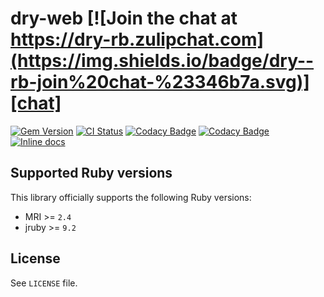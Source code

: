 [gem]: https://rubygems.org/gems/dry-web
[actions]: https://github.com/dry-rb/dry-web/actions
[codacy]: https://www.codacy.com/gh/dry-rb/dry-web
[chat]: https://dry-rb.zulipchat.com
[inchpages]: http://inch-ci.org/github/dry-rb/dry-web

# dry-web [![Join the chat at https://dry-rb.zulipchat.com](https://img.shields.io/badge/dry--rb-join%20chat-%23346b7a.svg)][chat]

[![Gem Version](https://badge.fury.io/rb/dry-web.svg)][gem]
[![CI Status](https://github.com/dry-rb/dry-web/workflows/ci/badge.svg)][actions]
[![Codacy Badge](https://api.codacy.com/project/badge/Grade/be704195dea94c9185259c7a89fdecba)][codacy]
[![Codacy Badge](https://api.codacy.com/project/badge/Coverage/be704195dea94c9185259c7a89fdecba)][codacy]
[![Inline docs](http://inch-ci.org/github/dry-rb/dry-web.svg?branch=master)][inchpages]

## Supported Ruby versions

This library officially supports the following Ruby versions:

* MRI >= `2.4`
* jruby >= `9.2`

## License

See `LICENSE` file.
